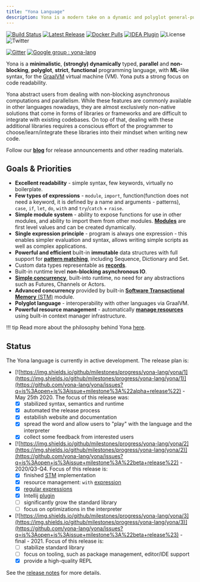 ```yaml
---
title: "Yona Language"
description: Yona is a modern take on a dynamic and polyglot general-purpose programming language with advanced functional programming, automatic concurrency, minimalistic ML-like syntax, strict evaluation, for GraalVM polyglot virtual machine (VM).
---
```


[![Build Status](https://travis-ci.org/yona-lang/yona.svg?branch=master)](https://travis-ci.org/yona-lang/yona)
[![Latest Release](https://img.shields.io/github/v/release/yona-lang/yona)](https://github.com/yona-lang/yona/releases/latest/)
[![Docker Pulls](https://img.shields.io/docker/pulls/akovari/yona)](https://hub.docker.com/r/akovari/yona)
[![IDEA Plugin](https://img.shields.io/jetbrains/plugin/d/14917-yona-language?label=IDEA%20Plugin)](https://plugins.jetbrains.com/plugin/14917-yona-language)
![License](https://img.shields.io/github/license/yona-lang/yona)
![Twitter](https://img.shields.io/twitter/follow/kovariadam?style=social)

[![Gitter](https://badges.gitter.im/yona/community.svg)](https://gitter.im/yonalang/community?utm_source=badge&utm_medium=badge&utm_campaign=pr-badge)
[![Google group : yona-lang](https://img.shields.io/badge/yona--lang-Google%20group-blue)](https://groups.google.com/forum/#!forum/yona-lang)

Yona is a **minimalistic**, **(strongly) dynamically** typed, **parallel** and **non-blocking**, **polyglot**, **strict**, **functional** programming language, with **ML**-like syntax, for the [GraalVM](https://www.graalvm.org/) virtual machine (VM). Yona puts a strong focus on code readability.

Yona abstract users from dealing with non-blocking asynchronous computations and parallelism. While these features are commonly available in other languages nowadays, they are almost exclusively non-native solutions that come in forms of libraries or frameworks and are difficult to integrate with existing codebases. On top of that, dealing with these additional libraries requires a conscious effort of the programmer to choose/learn/integrate these libraries into their mindset when writing new code.

Follow our [**blog**](https://functional.blog) for release announcements and other reading materials.

## Goals & Priorities
- **Excellent readability** - simple syntax, few keywords, virtually no boilerplate.
- **Few types of expressions** - `module`, `import`, function(function does not need a keyword, it is defined by a name and arguments - patterns), `case`, `if`, `let`, `do`, `with` and `try`/`catch` + `raise`.
- **Simple module system** - ability to expose functions for use in other modules, and ability to import them from other modules. [**Modules**](syntax.md#module-expression) are first level values and can be created dynamically.
- **Single expression principle** - program is always one expression - this enables simpler evaluation and syntax, allows writing simple scripts as well as complex applications.
- **Powerful and efficient** built-in **immutable** data structures with full support for [**pattern matching**](features/pattern-matching), including Sequence, Dictionary and Set.
- Custom data types representable as [**records**](syntax#records).
- Built-in runtime level **non-blocking asynchronous IO**.
- [**Simple concurrency**](about#execution-model), built-into runtime, no need for any abstractions such as Futures, Channels or Actors.
- **Advanced concurrency** provided by built-in [**Software Transactional Memory** (STM)](stdlib/stm) module.
- **Polyglot language** - interoperability with other languages via GraalVM.
- **Powerful resource management** - automatically [**manage resources**](features/resource-management) using built-in context manager infrastructure.

!!! tip
    Read more about the philosophy behind Yona [here](about.md).

## Status
The Yona language is currently in active development. The release plan is:

* [![https://img.shields.io/github/milestones/progress/yona-lang/yona/1](https://img.shields.io/github/milestones/progress/yona-lang/yona/1)](https://github.com/yona-lang/yona/issues?q=is%3Aopen+is%3Aissue+milestone%3A%22alpha+release%22) - May 25th 2020. The focus of this release was:
    - [x] stabilized syntax, semantics and runtime
    - [x] automated the release process
    - [x] estabilish website and documentation
    - [x] spread the word and allow users to "play" with the language and the interpreter
    - [x] collect some feedback from interested users
* [![https://img.shields.io/github/milestones/progress/yona-lang/yona/2](https://img.shields.io/github/milestones/progress/yona-lang/yona/2)](https://github.com/yona-lang/yona/issues?q=is%3Aopen+is%3Aissue+milestone%3A%22beta+release%22) - 2020/Q3-Q4. Focus of this release is:
    - [x] finished [STM](stdlib/stm) implementation
    - [x] resource management: `with` [expression](features/resource-management)
    - [x] [regular expressions](stdlib/regexp)
    - [x] Intellij [plugin](https://plugins.jetbrains.com/plugin/14917-yona-language)
    - [ ] significantly grow the standard library
    - [ ] focus on optimizations in the interpreter
* [![https://img.shields.io/github/milestones/progress/yona-lang/yona/3](https://img.shields.io/github/milestones/progress/yona-lang/yona/3)](https://github.com/yona-lang/yona/issues?q=is%3Aopen+is%3Aissue+milestone%3A%22beta+release%23) - final - 2021. Focus of this release is:
    - [ ] stabilize standard library
    - [ ] focus on tooling, such as package management, editor/IDE support
    - [x] provide a high-quality REPL

See the [release notes](getting_started/release-notes.md) for more details.
